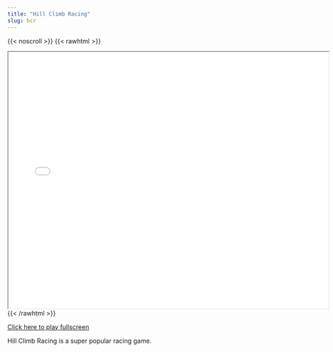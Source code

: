 ```yaml
---
title: "Hill Climb Racing"
slug: hcr
---
```


{{< noscroll >}}
{{< rawhtml >}}
<iframe width="720" height="576" name="iframe" src="/cjs-garchive/hcr/index.html"></iframe>
{{< /rawhtml >}}

[Click here to play fullscreen](/cjs-garchive/hcr)

Hill Climb Racing is a super popular racing game.
